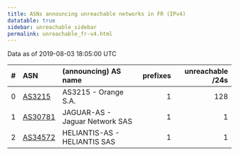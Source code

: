 ```yaml
---
title: ASNs announcing unreachable networks in FR (IPv4)
datatable: true
sidebar: unreachable_sidebar
permalink: unreachable_fr-v4.html
---
```


Data as of 2019-08-03 18:05:00 UTC


<div class="datatable-begin"></div>

|   # | ASN                                    | (announcing) AS name           |   prefixes |   unreachable /24s |
|----:|:---------------------------------------|:-------------------------------|-----------:|-------------------:|
|   0 | [AS3215](unreachable_AS3215-v4.html)   | AS3215 - Orange S.A.           |          1 |                128 |
|   1 | [AS30781](unreachable_AS30781-v4.html) | JAGUAR-AS - Jaguar Network SAS |          1 |                  1 |
|   2 | [AS34572](unreachable_AS34572-v4.html) | HELIANTIS-AS - HELIANTIS SAS   |          1 |                  1 |

<div class="datatable-end"></div>
